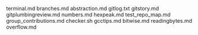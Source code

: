 terminal.md
branches.md
abstraction.md
gitlog.txt
gitstory.md
gitplumbingreview.md
numbers.md
hexpeak.md
test_repo_map.md
group_contributions.md
checker.sh
gcctips.md
bitwise.md
readingbytes.md
overflow.md
